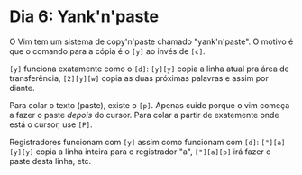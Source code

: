 # Dia 6: Yank'n'paste

O Vim tem um sistema de copy'n'paste chamado "yank'n'paste". O motivo é que
o comando para a cópia é o `[y]` ao invés de `[c]`.

`[y]` funciona exatamente como o `[d]`: `[y][y]` copia a linha atual pra área
de transferência, `[2][y][w]` copia as duas próximas palavras e assim por
diante.

Para colar o texto (paste), existe o `[p]`. Apenas cuide porque o vim começa
a fazer o paste *depois* do cursor. Para colar a partir de exatemente onde
está o cursor, use `[P]`.

Registradores funcionam com `[y]` assim como funcionam com `[d]`:
`["][a][y][y]` copia a linha inteira para o registrador "a", `["][a][p]` irá
fazer o paste desta linha, etc.

